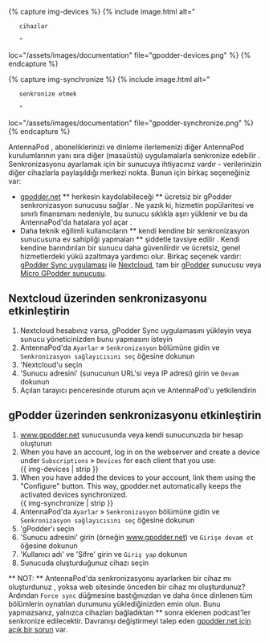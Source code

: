 {% capture img-devices %} {% include image.html alt="

       cihazlar

       "

loc="/assets/images/documentation" file="gpodder-devices.png" %} {% endcapture %}

{% capture img-synchronize %} {% include image.html alt="

       senkronize etmek

       "

loc="/assets/images/documentation" file="gpodder-synchronize.png" %} {% endcapture %}

AntennaPod , aboneliklerinizi ve dinleme ilerlemenizi diğer AntennaPod kurulumlarının yanı sıra diğer (masaüstü) uygulamalarla senkronize edebilir . Senkronizasyonu ayarlamak için bir sunucuya ihtiyacınız vardır - verilerinizin diğer cihazlarla paylaşıldığı merkezi nokta. Bunun için birkaç seçeneğiniz var:

* [gpodder.net](https://gpodder.net/) ** herkesin kaydolabileceği ** ücretsiz bir gPodder senkronizasyon sunucusu sağlar . Ne yazık ki, hizmetin popülaritesi ve sınırlı finansmanı nedeniyle, bu sunucu sıklıkla aşırı yüklenir ve bu da AntennaPod'da hatalara yol açar .
* Daha teknik eğilimli kullanıcıların ** kendi kendine bir senkronizasyon sunucusuna ev sahipliği yapmaları ** şiddetle tavsiye edilir . Kendi kendine barındırılan bir sunucu daha güvenilirdir ve ücretsiz, genel hizmetlerdeki yükü azaltmaya yardımcı olur. Birkaç seçenek vardır: [gPodder Sync uygulaması](https://apps.nextcloud.com/apps/gpoddersync) ile [Nextcloud](https://nextcloud.com/install/#instructions-server), tam bir [gPodder](https://gpoddernet.readthedocs.io/en/latest/dev/installation.html) sunucusu veya [Micro GPodder sunucusu](https://github.com/bohwaz/micro-gpodder-server).

## Nextcloud üzerinden senkronizasyonu etkinleştirin

1. Nextcloud hesabınız varsa, gPodder Sync uygulamasını yükleyin veya sunucu yöneticinizden bunu yapmasını isteyin
1. AntennaPod'da ` Ayarlar ` » ` Senkronizasyon ` bölümüne gidin ve ` Senkronizasyon sağlayıcısını seç ` öğesine dokunun
1. 'Nextcloud'u seçin
1. 'Sunucu adresini' (sunucunun URL'si veya IP adresi) girin ve `Devam ` dokunun
1. Açılan tarayıcı penceresinde oturum açın ve AntennaPod'u yetkilendirin

## gPodder üzerinden senkronizasyonu etkinleştirin

1. www.gpodder.net sunucusunda veya kendi sunucunuzda bir hesap oluşturun
1. When you have an account, log in on the webserver and create a device under `Subscriptions` » `Devices` for each client that you use:<br />{{ img-devices | strip }}
1. When you have added the devices to your account, link them using the "Configure" button. This way, gpodder.net automatically keeps the activated devices synchronized.<br />{{ img-synchronize | strip }}
1. AntennaPod'da ` Ayarlar ` » ` Senkronizasyon ` bölümüne gidin ve ` Senkronizasyon sağlayıcısını seç ` öğesine dokunun
1. 'gPodder'ı seçin
1. 'Sunucu adresini' girin (örneğin www.gpodder.net) ve ` Girişe devam et ` öğesine dokunun
1. 'Kullanıcı adı' ve 'Şifre' girin ve `Giriş yap` dokunun
1. Sunucuda oluşturduğunuz cihazı seçin

** NOT: ** AntennaPod'da senkronizasyonu ayarlarken bir cihaz mı oluşturdunuz , yoksa web sitesinde önceden bir cihaz mı oluşturdunuz? Ardından ` Force sync ` düğmesine bastığınızdan ve daha önce dinlenen tüm bölümlerin oynatılan durumunu yüklediğinizden emin olun. Bunu yapmazsanız, yalnızca cihazları bağladıktan ** sonra eklenen podcast'ler senkronize edilecektir. Davranışı değiştirmeyi talep eden [gpodder.net için açık bir sorun](https://github.com/gpodder/mygpo/issues/388) var.

